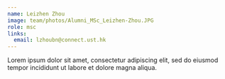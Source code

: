 ```yaml
---
name: Leizhen Zhou
image: team/photos/Alumni_MSc_Leizhen-Zhou.JPG
role: msc
links:
  email: lzhoubn@connect.ust.hk
---
```


Lorem ipsum dolor sit amet, consectetur adipiscing elit, sed do eiusmod tempor incididunt ut labore et dolore magna aliqua.
